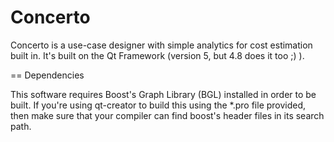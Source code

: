 Concerto
========

Concerto is a use-case designer with simple analytics for cost estimation built in. It's built
on the Qt Framework (version 5, but 4.8 does it too ;) ).

== Dependencies

This software requires Boost's Graph Library (BGL) installed in order to be built. If you're using qt-creator
to build this using the *.pro file provided, then make sure that your compiler can find boost's header files
in its search path.
